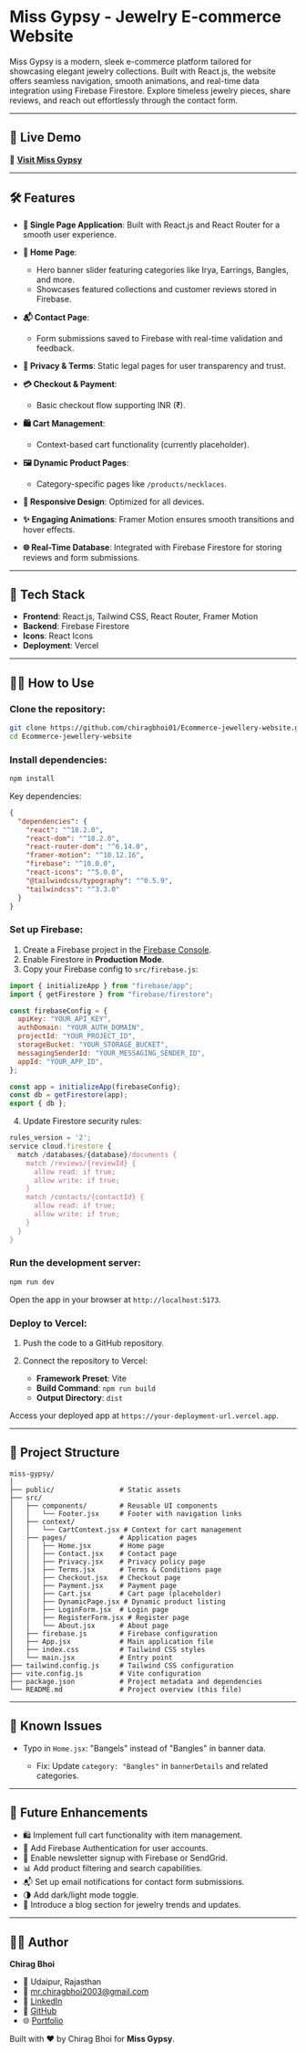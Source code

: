 # Miss Gypsy - Jewelry E-commerce Website

Miss Gypsy is a modern, sleek e-commerce platform tailored for showcasing elegant jewelry collections. Built with React.js, the website offers seamless navigation, smooth animations, and real-time data integration using Firebase Firestore. Explore timeless jewelry pieces, share reviews, and reach out effortlessly through the contact form.

---

## 🚀 **Live Demo**

🔗 **[Visit Miss Gypsy](https://chirag-shopmissgypsy.vercel.app)**

---

## 🛠️ **Features**

* **📄 Single Page Application**: Built with React.js and React Router for a smooth user experience.
* **🛒 Home Page**:

  * Hero banner slider featuring categories like Irya, Earrings, Bangles, and more.
  * Showcases featured collections and customer reviews stored in Firebase.
* **📬 Contact Page**:

  * Form submissions saved to Firebase with real-time validation and feedback.
* **📜 Privacy & Terms**: Static legal pages for user transparency and trust.
* **💳 Checkout & Payment**:

  * Basic checkout flow supporting INR (₹).
* **🛍️ Cart Management**:

  * Context-based cart functionality (currently placeholder).
* **🖼️ Dynamic Product Pages**:

  * Category-specific pages like `/products/necklaces`.
* **📱 Responsive Design**: Optimized for all devices.
* **✨ Engaging Animations**: Framer Motion ensures smooth transitions and hover effects.
* **🌐 Real-Time Database**: Integrated with Firebase Firestore for storing reviews and form submissions.

---

## 🧰 **Tech Stack**

* **Frontend**: React.js, Tailwind CSS, React Router, Framer Motion
* **Backend**: Firebase Firestore
* **Icons**: React Icons
* **Deployment**: Vercel

---

## 🧑‍💻 **How to Use**

### Clone the repository:

```bash
git clone https://github.com/chiragbhoi01/Ecommerce-jewellery-website.git
cd Ecommerce-jewellery-website
```

### Install dependencies:

```bash
npm install
```

Key dependencies:

```json
{
  "dependencies": {
    "react": "^18.2.0",
    "react-dom": "^18.2.0",
    "react-router-dom": "^6.14.0",
    "framer-motion": "^10.12.16",
    "firebase": "^10.0.0",
    "react-icons": "^5.0.0",
    "@tailwindcss/typography": "^0.5.9",
    "tailwindcss": "^3.3.0"
  }
}
```

### Set up Firebase:

1. Create a Firebase project in the [Firebase Console](https://console.firebase.google.com/).
2. Enable Firestore in **Production Mode**.
3. Copy your Firebase config to `src/firebase.js`:

```javascript
import { initializeApp } from "firebase/app";
import { getFirestore } from "firebase/firestore";

const firebaseConfig = {
  apiKey: "YOUR_API_KEY",
  authDomain: "YOUR_AUTH_DOMAIN",
  projectId: "YOUR_PROJECT_ID",
  storageBucket: "YOUR_STORAGE_BUCKET",
  messagingSenderId: "YOUR_MESSAGING_SENDER_ID",
  appId: "YOUR_APP_ID",
};

const app = initializeApp(firebaseConfig);
const db = getFirestore(app);
export { db };
```

4. Update Firestore security rules:

```javascript
rules_version = '2';
service cloud.firestore {
  match /databases/{database}/documents {
    match /reviews/{reviewId} {
      allow read: if true;
      allow write: if true;
    }
    match /contacts/{contactId} {
      allow read: if true;
      allow write: if true;
    }
  }
}
```

### Run the development server:

```bash
npm run dev
```

Open the app in your browser at `http://localhost:5173`.

### Deploy to Vercel:

1. Push the code to a GitHub repository.
2. Connect the repository to Vercel:

   * **Framework Preset**: Vite
   * **Build Command**: `npm run build`
   * **Output Directory**: `dist`

Access your deployed app at `https://your-deployment-url.vercel.app`.

---

## 📁 **Project Structure**

```plaintext
miss-gypsy/
│
├── public/                # Static assets
├── src/
│   ├── components/        # Reusable UI components
│   │   └── Footer.jsx     # Footer with navigation links
│   ├── context/
│   │   └── CartContext.jsx # Context for cart management
│   ├── pages/             # Application pages
│   │   ├── Home.jsx       # Home page
│   │   ├── Contact.jsx    # Contact page
│   │   ├── Privacy.jsx    # Privacy policy page
│   │   ├── Terms.jsx      # Terms & Conditions page
│   │   ├── Checkout.jsx   # Checkout page
│   │   ├── Payment.jsx    # Payment page
│   │   ├── Cart.jsx       # Cart page (placeholder)
│   │   ├── DynamicPage.jsx # Dynamic product listing
│   │   ├── LoginForm.jsx  # Login page
│   │   ├── RegisterForm.jsx # Register page
│   │   └── About.jsx      # About page
│   ├── firebase.js        # Firebase configuration
│   ├── App.jsx            # Main application file
│   ├── index.css          # Tailwind CSS styles
│   └── main.jsx           # Entry point
├── tailwind.config.js     # Tailwind CSS configuration
├── vite.config.js         # Vite configuration
├── package.json           # Project metadata and dependencies
└── README.md              # Project overview (this file)
```

---

## 📌 **Known Issues**

* Typo in `Home.jsx`: "Bangels" instead of "Bangles" in banner data.

  * Fix: Update `category: "Bangles"` in `bannerDetails` and related categories.

---

## 📌 **Future Enhancements**

* 🛍️ Implement full cart functionality with item management.
* 🔐 Add Firebase Authentication for user accounts.
* 📧 Enable newsletter signup with Firebase or SendGrid.
* 📊 Add product filtering and search capabilities.
* 📬 Set up email notifications for contact form submissions.
* 🌗 Add dark/light mode toggle.
* 📝 Introduce a blog section for jewelry trends and updates.

---

## 🙋‍♂️ **Author**

**Chirag Bhoi**

* 📍 Udaipur, Rajasthan
* 📧 [mr.chiragbhoi2003@gmail.com](mailto:mr.chiragbhoi2003@gmail.com)
* 🔗 [LinkedIn](https://www.linkedin.com/in/chiragbhoi01)
* 🔗 [GitHub](https://github.com/chiragbhoi01)
* 🌐 [Portfolio](https://chiragbhoimarshal.netlify.app)

Built with ❤️ by Chirag Bhoi for **Miss Gypsy**.
